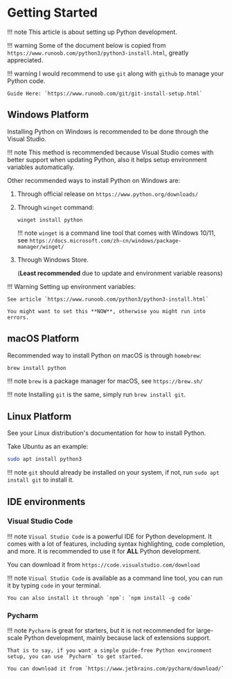 # Getting Started

!!! note
    This article is about setting up Python development.

!!! warning
    Some of the document below is copied from `https://www.runoob.com/python3/python3-install.html`, greatly appreciated.

!!! warning
    I would recommend to use `git` along with `github` to manage your Python code.

    Guide Here: `https://www.runoob.com/git/git-install-setup.html`

## Windows Platform

Installing Python on Windows is recommended to be done through the Visual Studio.

!!! note
    This method is recommended because Visual Studio comes with better support when updating Python, also it helps setup environment variables automatically.

Other recommended ways to install Python on Windows are:

1. Through official release on `https://www.python.org/downloads/`
2. Through `winget` command:
    ```
    winget install python
    ```

    !!! note
        `winget` is a command line tool that comes with Windows 10/11, see `https://docs.microsoft.com/zh-cn/windows/package-manager/winget/`

3. Through Windows Store.

    (**Least recommended** due to update and environment variable reasons)

!!! Warning
    Setting up environment variables:

    See article `https://www.runoob.com/python3/python3-install.html`

    You might want to set this **NOW**, otherwise you might run into errors.


## macOS Platform

Recommended way to install Python on macOS is through `homebrew`:

```bash
brew install python
```
!!! note
    `brew` is a package manager for macOS, see `https://brew.sh/`

!!! note
    Installing `git` is the same, simply run `brew install git`.

## Linux Platform

See your Linux distribution's documentation for how to install Python.

Take Ubuntu as an example:

```bash
sudo apt install python3
```

!!! note
    `git` should already be installed on your system, if not, run `sudo apt install git` to install it.


## IDE environments

### Visual Studio Code

!!! note
    `Visual Studio Code` is a powerful IDE for Python development.
    It comes with a lot of features, including syntax highlighting, code completion, and more.
    It is recommended to use it for **ALL** Python development.

You can download it from `https://code.visualstudio.com/download`

!!! note
    `Visual Studio Code` is available as a command line tool, you can run it by typing `code` in your terminal.

    You can also install it through `npm`: `npm install -g code`

### Pycharm

!!! note
    `Pycharm` is great for starters, but it is not recommended for large-scale Python development, mainly because lack of extensions support.

    That is to say, if you want a simple guide-free Python environment setup, you can use `Pycharm` to get started.

    You can download it from `https://www.jetbrains.com/pycharm/download/`